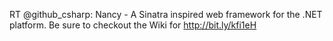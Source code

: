 <!--
id: 5365692718
link: http://kevinisom.info/post/5365692718/rt-github-csharp-nancy-a-sinatra-inspired-web
slug: rt-github-csharp-nancy-a-sinatra-inspired-web
date: Wed May 11 2011 10:37:03 GMT+1200 (NZST)
raw: {"blog_name":"kevinisom","id":5365692718,"post_url":"http://kevinisom.info/post/5365692718/rt-github-csharp-nancy-a-sinatra-inspired-web","slug":"rt-github-csharp-nancy-a-sinatra-inspired-web","type":"text","date":"2011-05-10 22:37:03 GMT","timestamp":1305067023,"state":"published","format":"html","reblog_key":"5fvKhQDI","tags":[],"short_url":"http://tmblr.co/Zw68Yy4-qVak","highlighted":[],"feed_item":"http://twitter.com/kev_nz/statuses/67916516351414273","from_feed_id":"650289","note_count":0,"title":null,"body":"<p>RT @github_csharp: Nancy - A Sinatra inspired web framework for the .NET platform. Be sure to checkout the Wiki for <a href=\"http://bit.ly/kfi1eH\" target=\"_blank\">http://bit.ly/kfi1eH</a></p>"}
publish: 2011-05-011
tags: 
title: null
-->


RT @github\_csharp: Nancy - A Sinatra inspired web framework for the
.NET platform. Be sure to checkout the Wiki for <http://bit.ly/kfi1eH>


